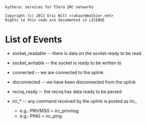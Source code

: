     kythera: services for TSora IRC networks

    Copyright (c) 2011 Eric Will <rakaur@malkier.net>
    Rights to this code are documented in LICENSE

List of Events
==============

  * socket_readable -- there is data on the socket ready to be read
  * socket_writable -- the socket is ready to be written to
  * connected -- we are connected to the uplink
  * disconnected -- we have been disconnected from the uplink
  * recvq_ready -- the recvq has data ready to be parsed
  
  * irc_* -- any command received by the uplink is posted as irc_<command>
      * e.g.: PRIVMSG = irc_privmsg
      * e.g.: PING = irc_ping
